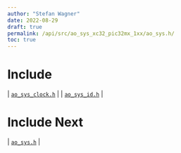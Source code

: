 ```yaml
---
author: "Stefan Wagner"
date: 2022-08-29
draft: true
permalink: /api/src/ao_sys_xc32_pic32mx_1xx/ao_sys.h/
toc: true
---
```


# Include

| [`ao_sys_clock.h`](ao_sys_clock.h.md) |
| [`ao_sys_id.h`](ao_sys_id.h.md) |

# Include Next

| [`ao_sys.h`](../ao_sys_xc32_pic32mx/ao_sys.h.md) |
